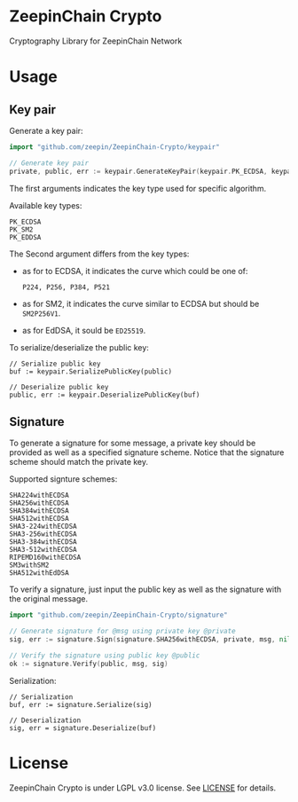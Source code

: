 # ZeepinChain Crypto

Cryptography Library for ZeepinChain Network

# Usage
## Key pair

Generate a key pair:

```go
import "github.com/zeepin/ZeepinChain-Crypto/keypair"

// Generate key pair
private, public, err := keypair.GenerateKeyPair(keypair.PK_ECDSA, keypair.P256)
```

The first arguments indicates the key type used for specific algorithm.

Available key types:

    PK_ECDSA
    PK_SM2
    PK_EDDSA

The Second argument differs from the key types:

* as for to ECDSA, it indicates the curve which could be one of:

    `P224, P256, P384, P521`

* as for SM2, it indicates the curve similar to ECDSA but should be `SM2P256V1`.
* as for EdDSA, it sould be `ED25519`.


To serialize/deserialize the public key:

```
// Serialize public key
buf := keypair.SerializePublicKey(public)

// Deserialize public key
public, err := keypair.DeserializePublicKey(buf)
```

## Signature

To generate a signature for some message, a private key should be provided as
well as a specified signature scheme. Notice that the signature scheme should
match the private key.

Supported signture schemes:

    SHA224withECDSA
    SHA256withECDSA
    SHA384withECDSA
    SHA512withECDSA
    SHA3-224withECDSA
    SHA3-256withECDSA
    SHA3-384withECDSA
    SHA3-512withECDSA
    RIPEMD160withECDSA
    SM3withSM2
    SHA512withEdDSA

To verify a signature, just input the public key as well as the signature with
the original message.

```go
import "github.com/zeepin/ZeepinChain-Crypto/signature"

// Generate signature for @msg using private key @private
sig, err := signature.Sign(signature.SHA256withECDSA, private, msg, nil)

// Verify the signature using public key @public
ok := signature.Verify(public, msg, sig)
```

Serialization:

```
// Serialization
buf, err := signature.Serialize(sig)

// Deserialization
sig, err = signature.Deserialize(buf)
```

# License

ZeepinChain Crypto is under LGPL v3.0 license. See [LICENSE](LICENSE) for details.
